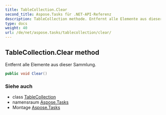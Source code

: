 ```yaml
---
title: TableCollection.Clear
second_title: Aspose.Tasks für .NET-API-Referenz
description: TableCollection methode. Entfernt alle Elemente aus dieser Sammlung.
type: docs
weight: 40
url: /de/net/aspose.tasks/tablecollection/clear/
---
```

## TableCollection.Clear method

Entfernt alle Elemente aus dieser Sammlung.

```csharp
public void Clear()
```

### Siehe auch

* class [TableCollection](../)
* namensraum [Aspose.Tasks](../../tablecollection/)
* Montage [Aspose.Tasks](../../../)



